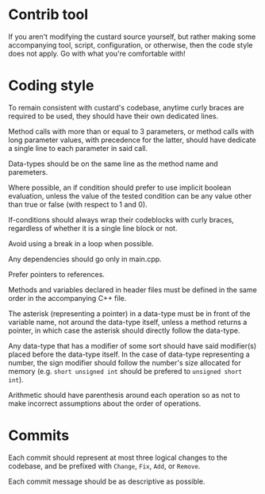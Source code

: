 # Contrib tool

If you aren't modifying the custard source yourself, but rather making some accompanying tool, script, configuration, or otherwise, then the code style does not apply. Go with what you're comfortable with!

# Coding style

To remain consistent with custard's codebase, anytime curly braces are required to be used, they should have their own dedicated lines.

Method calls with more than  or equal to 3 parameters, or method calls with long parameter values, with precedence for the latter, should have dedicate a single line to each parameter in said call.

Data-types should be on the same line as the method name and paremeters.

Where possible, an if condition should prefer to use implicit boolean evaluation, unless the value of the tested condition can be any value other than true or false (with respect to 1 and 0).

If-conditions should always wrap their codeblocks with curly braces, regardless of whether it is a single line block or not.

Avoid using a break in a loop when possible.

Any dependencies should go only in main.cpp.

Prefer pointers to references.

Methods and variables declared in header files must be defined in the same order in the accompanying C++ file.

The asterisk (representing a pointer) in a data-type must be in front of the variable name, not around the data-type itself, unless a method returns a pointer, in which case the asterisk should directly follow the data-type.

Any data-type that has a modifier of some sort should have said modifier(s) placed before the data-type itself. In the case of data-type representing a number, the sign modifier should follow the number's size allocated for memory (e.g. `short unsigned int` should be prefered to `unsigned short int`).

Arithmetic should have parenthesis around each operation so as not to make incorrect assumptions about the order of operations.

# Commits

Each commit should represent at most three logical changes to the codebase, and be prefixed with `Change`, `Fix`, `Add`, or `Remove`.

Each commit message should be as descriptive as possible.
